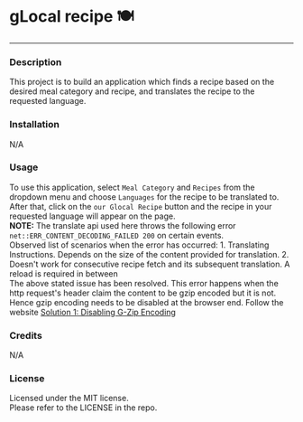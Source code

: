# gLocal recipe :plate_with_cutlery:
---

### Description
This project is to build an application which finds a recipe based on the desired meal category and recipe, and translates the recipe to the requested language. 

### Installation
N/A

### Usage
To use this application, select  `Meal Category`  and `Recipes`  from the dropdown menu and choose `Languages` for the recipe to be translated to.  After that, click on the `our Glocal Recipe` button and the recipe in your requested language will appear on the page.
<br>**NOTE:** The translate api used here throws the following error `net::ERR_CONTENT_DECODING_FAILED 200` on certain events.
<br>Observed list of scenarios when the error has occurred:
      1. Translating Instructions. Depends on the size of the content provided for translation. 
      2. Doesn't work for consecutive recipe fetch and its subsequent translation. A reload is required in between 
<br>The above stated issue has been resolved. This error happens when the http request's header claim the content to be gzip encoded but it is not. Hence gzip encoding needs to be disabled at the browser end. Follow the website [Solution 1: Disabling G-Zip Encoding](https://appuals.com/how-to-fix-err_content_decoding_failed-error/)

### Credits
N/A

### License
Licensed under the MIT license. <br>Please refer to the LICENSE in the repo.

